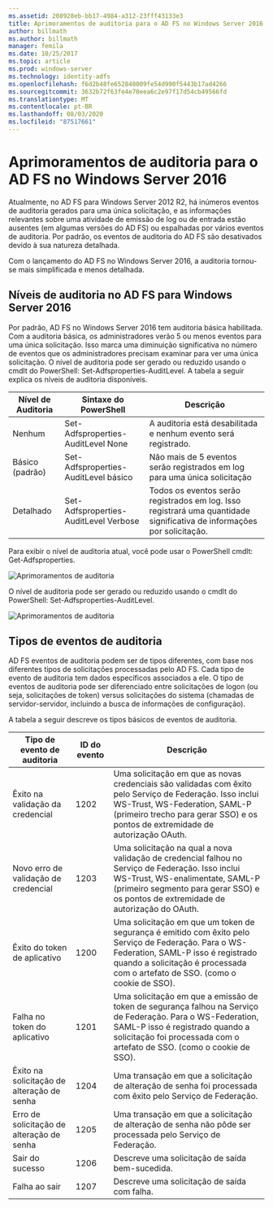 ```yaml
---
ms.assetid: 208928eb-bb17-4984-a312-23fff43133e3
title: Aprimoramentos de auditoria para o AD FS no Windows Server 2016
author: billmath
ms.author: billmath
manager: femila
ms.date: 10/25/2017
ms.topic: article
ms.prod: windows-server
ms.technology: identity-adfs
ms.openlocfilehash: f6d2b48fe652848009fe54d990f5443b17ad4266
ms.sourcegitcommit: 3632b72f63fe4e70eea6c2e97f17d54cb49566fd
ms.translationtype: MT
ms.contentlocale: pt-BR
ms.lasthandoff: 08/03/2020
ms.locfileid: "87517661"
---
```

# <a name="auditing-enhancements-to-ad-fs-in-windows-server-2016"></a>Aprimoramentos de auditoria para o AD FS no Windows Server 2016

Atualmente, no AD FS para Windows Server 2012 R2, há inúmeros eventos de auditoria gerados para uma única solicitação, e as informações relevantes sobre uma atividade de emissão de log ou de entrada estão ausentes (em algumas versões do AD FS) ou espalhadas por vários eventos de auditoria. Por padrão, os eventos de auditoria do AD FS são desativados devido à sua natureza detalhada.

Com o lançamento do AD FS no Windows Server 2016, a auditoria tornou-se mais simplificada e menos detalhada.

## <a name="auditing-levels-in-ad-fs-for-windows-server-2016"></a>Níveis de auditoria no AD FS para Windows Server 2016
Por padrão, AD FS no Windows Server 2016 tem auditoria básica habilitada.  Com a auditoria básica, os administradores verão 5 ou menos eventos para uma única solicitação.  Isso marca uma diminuição significativa no número de eventos que os administradores precisam examinar para ver uma única solicitação.   O nível de auditoria pode ser gerado ou reduzido usando o cmdlt do PowerShell: Set-Adfsproperties-AuditLevel.  A tabela a seguir explica os níveis de auditoria disponíveis.

| Nível de Auditoria | Sintaxe do PowerShell | Descrição |
|--|--|--|
| Nenhum | Set-Adfsproperties-AuditLevel None | A auditoria está desabilitada e nenhum evento será registrado. |
| Básico (padrão) | Set-Adfsproperties-AuditLevel básico | Não mais de 5 eventos serão registrados em log para uma única solicitação |
| Detalhado | Set-Adfsproperties-AuditLevel Verbose | Todos os eventos serão registrados em log.  Isso registrará uma quantidade significativa de informações por solicitação. |

Para exibir o nível de auditoria atual, você pode usar o PowerShell cmdlt: Get-Adfsproperties.

![Aprimoramentos de auditoria](media/Auditing-Enhancements-to-AD-FS-in-Windows-Server-2016/ADFS_Audit_1.PNG)

O nível de auditoria pode ser gerado ou reduzido usando o cmdlt do PowerShell: Set-Adfsproperties-AuditLevel.

![Aprimoramentos de auditoria](media/Auditing-Enhancements-to-AD-FS-in-Windows-Server-2016/ADFS_Audit_2.png)

## <a name="types-of-audit-events"></a>Tipos de eventos de auditoria
AD FS eventos de auditoria podem ser de tipos diferentes, com base nos diferentes tipos de solicitações processadas pelo AD FS. Cada tipo de evento de auditoria tem dados específicos associados a ele.  O tipo de eventos de auditoria pode ser diferenciado entre solicitações de logon (ou seja, solicitações de token) versus solicitações do sistema (chamadas de servidor-servidor, incluindo a busca de informações de configuração).

A tabela a seguir descreve os tipos básicos de eventos de auditoria.

| Tipo de evento de auditoria | ID do evento | Descrição |
|--|--|--|
| Êxito na validação da credencial | 1202 | Uma solicitação em que as novas credenciais são validadas com êxito pelo Serviço de Federação. Isso inclui WS-Trust, WS-Federation, SAML-P (primeiro trecho para gerar SSO) e os pontos de extremidade de autorização OAuth. |
| Novo erro de validação de credencial | 1203 | Uma solicitação na qual a nova validação de credencial falhou no Serviço de Federação. Isso inclui WS-Trust, WS-enalimentate, SAML-P (primeiro segmento para gerar SSO) e os pontos de extremidade de autorização do OAuth. |
| Êxito do token de aplicativo | 1200 | Uma solicitação em que um token de segurança é emitido com êxito pelo Serviço de Federação. Para o WS-Federation, SAML-P isso é registrado quando a solicitação é processada com o artefato de SSO. (como o cookie de SSO). |
| Falha no token do aplicativo | 1201 | Uma solicitação em que a emissão de token de segurança falhou na Serviço de Federação. Para o WS-Federation, SAML-P isso é registrado quando a solicitação foi processada com o artefato de SSO. (como o cookie de SSO). |
| Êxito na solicitação de alteração de senha | 1204 | Uma transação em que a solicitação de alteração de senha foi processada com êxito pelo Serviço de Federação. |
| Erro de solicitação de alteração de senha | 1205 | Uma transação em que a solicitação de alteração de senha não pôde ser processada pelo Serviço de Federação. |
| Sair do sucesso | 1206 | Descreve uma solicitação de saída bem-sucedida. |
| Falha ao sair | 1207 | Descreve uma solicitação de saída com falha. |

